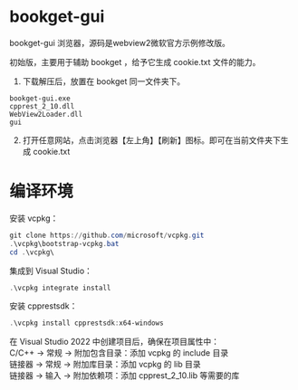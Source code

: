 # bookget-gui
bookget-gui 浏览器，源码是webview2微软官方示例修改版。   

初始版，主要用于辅助 bookget ，给予它生成 cookie.txt 文件的能力。   

1. 下载解压后，放置在 bookget 同一文件夹下。
```
bookget-gui.exe 
cpprest_2_10.dll    
WebView2Loader.dll    
gui       
```

2. 打开任意网站，点击浏览器【左上角】【刷新】图标。即可在当前文件夹下生成 cookie.txt


# 编译环境

​安装 vcpkg​：
```powershell
git clone https://github.com/microsoft/vcpkg.git
.\vcpkg\bootstrap-vcpkg.bat
cd .\vcpkg\
```

​集成到 Visual Studio​：
```powershell
.\vcpkg integrate install
```

​安装 cpprestsdk​：
```powershell
.\vcpkg install cpprestsdk:x64-windows
```


在 Visual Studio 2022 中创建项目后，确保在项目属性中：   
C/C++ → 常规 → 附加包含目录：添加 vcpkg 的 include 目录   
链接器 → 常规 → 附加库目录：添加 vcpkg 的 lib 目录   
链接器 → 输入 → 附加依赖项：添加 cpprest_2_10.lib 等需要的库   

